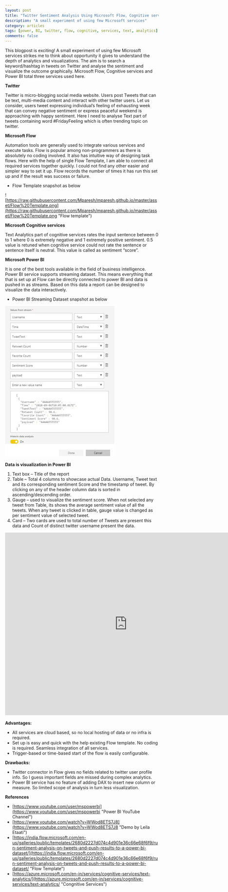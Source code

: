 ```yaml
---
layout: post
title: "Twitter Sentiment Analysis Using Microsoft Flow, Cognitive services and Power BI"
description: "A small experiment of using few Microsoft services"
category: articles
tags: [power, BI, twitter, flow, cognitive, services, text, analytics]
comments: false
---
```

This blogpost is exciting! A small experiment of using few Microsoft services strikes me to think about opportunity it gives to understand the depth of analytics and visualizations. The aim is to search a keyword/hashtag in tweets on Twitter and analyse the sentiment and visualize the outcome graphically. Microsoft Flow, Cognitive services and Power BI total three services used here.


**Twitter**

Twitter is micro-blogging social media website. Users post Tweets that can be text, multi-media content and interact with other twitter users. Let us consider, users tweet expressing individual’s feeling of exhausting week that can convey negative sentiment or express peaceful weekend is approaching with happy sentiment. Here I need to analyse Text part of tweets containing word #FridayFeeling which is often trending topic on twitter.


**Microsoft Flow**

Automation tools are generally used to integrate various services and execute tasks. Flow is popular among non-programmers as there is absolutely no coding involved. It also has intuitive way of designing task flows. Here with the help of single Flow Template, I am able to connect all required services together quickly. I could not find any other easier and simpler way to set it up. Flow records the number of times it has run this set up and if the result was success or failure.

- Flow Template snapshot as below

![https://raw.githubusercontent.com/Mparesh/mparesh.github.io/master/asset/Flow%20Template.png](https://raw.githubusercontent.com/Mparesh/mparesh.github.io/master/asset/Flow%20Template.png "Flow template")

**Microsoft Cognitive services**

Text Analytics part of cognitive services rates the input sentence between 0 to 1 where 0 is extremely negative and 1 extremely positive sentiment. 0.5 value is retuned when cognitive service could not rate the sentence or sentence itself is neutral. This value is called as sentiment “score”.


**Microsoft Power BI**

It is one of the best tools available in the field of business intelligence. Power BI service supports streaming dataset. This means everything that that is set up at Flow can be directly connected to power BI and data is pushed in as streams. Based on this data a report can be designed to visualize the data interactively.

- Power BI Streaming Dataset snapshot as below

![Power BI streaming dataset](https://raw.githubusercontent.com/Mparesh/mparesh.github.io/master/asset/Power%20BI%20Streaming%20Dataset.jpg) 

**Data is visualization in Power BI**

1. Text box – Title of the report
2. Table – Total 4 columns to showcase actual Data. Username, Tweet text and its corresponding sentiment Score and the timestamp of tweet. By clicking on any of the header column data is sorted in ascending/descending order. 
3. Gauge – used to visualize the sentiment score. When not selected any tweet from Table, its shows the average sentiment value of all the tweets. When any tweet is clicked in table, gauge value is changed as per sentiment value of selected tweet.
4. Card – Two cards are used to total number of Tweets are present this data and Count of distinct twitter username present the data.
<iframe width="800" height="600" src="https://app.powerbi.com/view?r=eyJrIjoiZTdhNjMwMjEtMjRjYy00ZGNkLWFhMDUtYThhOTQ1OTY0NDZlIiwidCI6IjliOTFmNGY2LWVmM2EtNDFkZS1hNWE4LTJkYTZkYjg2MDkxYSJ9" frameborder="0" allowFullScreen="true"></iframe>


**Advantages:**

- All services are cloud based, so no local hosting of data or no infra is required.
- Set up is easy and quick with the help existing Flow template. No coding is required. Seamless integration of all services.
- Trigger-based or time-based start of the flow is easily configurable.


**Drawbacks:**

- Twitter connector in Flow gives no fields related to twitter user profile info. So I guess important fields are missed during complex analytics.
- Power BI service has no feature of adding DAX to insert new column or measure. So limited scope of analysis in turn less visualization.

**References**

- [https://www.youtube.com/user/mspowerbi](https://www.youtube.com/user/mspowerbi "Power BI YouTube Channel")
- [https://www.youtube.com/watch?v=WWod8ETS7J8](https://www.youtube.com/watch?v=WWod8ETS7J8 "Demo by Leila Etaati")
- [https://india.flow.microsoft.com/en-us/galleries/public/templates/2680d2227d074c4d901e36c66e68f6f9/run-sentiment-analysis-on-tweets-and-push-results-to-a-power-bi-dataset/](https://india.flow.microsoft.com/en-us/galleries/public/templates/2680d2227d074c4d901e36c66e68f6f9/run-sentiment-analysis-on-tweets-and-push-results-to-a-power-bi-dataset/ "Flow Template")
- [https://azure.microsoft.com/en-in/services/cognitive-services/text-analytics/](https://azure.microsoft.com/en-in/services/cognitive-services/text-analytics/ "Congnitive Services")
